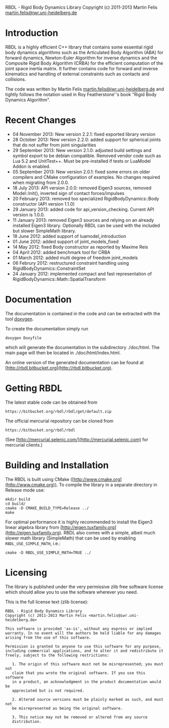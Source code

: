 RBDL - Rigid Body Dynamics Library
Copyright (c) 2011-2013 Martin Felis <martin.felis@iwr.uni-heidelberg.de>

Introduction
============

RBDL is a highly efficient C++ library that contains some essential rigid
body dynamics algorithms such as the Articulated Body Algorithm (ABA) for
forward dynamics, Newton-Euler Algorithm for inverse dynamics and the
Composite Rigid Body Algorithm (CRBA) for the efficient computation of the
joint space inertia matrix. It further contains code for forward and
inverse kinematics and handling of external constraints such as contacts
and collisions.

The code was written by Martin Felis <martin.felis@iwr.uni-heidelberg.de>
and tightly follows the notation used in Roy Featherstone''s book "Rigid
Body Dynamics Algorithm".

Recent Changes
==============
   * 04 November 2013: New version 2.2.1: fixed exported library version
   * 28 October 2013: New version 2.2.0: added support for spherical joints that do not suffer from joint singularities
   * 29 September 2013: New version 2.1.0: adjusted build settings and symbol export to be debian compatible. Removed vendor code such as Lua 5.2 and UnitTest++. Must be pre-installed if tests or LuaModel Addon is enabled.
   * 05 September 2013: New version 2.0.1: fixed some errors on older compilers and CMake configuration of examples. No changes required when migrating from 2.0.0.
   * 18 July 2013: API version 2.0.0: removed Eigen3 sources, removed Model::Init(), inverted sign of contact forces/impulses
   * 20 February 2013: removed too specialized RigidBodyDynamics::Body constructor (API version 1.1.0)
   * 29 January 2013: added code for api_version_checking. Current API version is 1.0.0.
   * 11 January 2013: removed Eigen3 sources and relying on an already installed Eigen3 library. Optionally RBDL can be used with the included but slower SimpleMath library.
   * 18 June 2012: added support of luamodel_introduction
   * 01 June 2012: added support of joint_models_fixed
   * 14 May 2012: fixed Body constructor as reported by Maxime Reis
   * 04 April 2012: added benchmark tool for CRBA
   * 01 March 2012: added multi degree of freedom joint_models
   * 06 Februry 2012: restructured constraint handling using RigidBodyDynamics::ConstraintSet
   * 24 January 2012: implemented compact and fast representation of RigidBodyDynamics::Math::SpatialTransform 

Documentation
=============

The documentation is contained in the code and can be extracted with the
tool [doxygen](http://www.doxygen.org).

To create the documentation simply run

    doxygen Doxyfile

which will generate the documentation in the subdirectory ./doc/html. The
main page will then be located in ./doc/html/index.html.

An online version of the generated documentation can be found at
[http://rbdl.bitbucket.org](http://rbdl.bitbucket.org).

Getting RBDL
============

The latest stable code can be obtained from

    https://bitbucket.org/rbdl/rbdl/get/default.zip

The official mercurial repository can be cloned from

    https://bitbucket.org/rbdl/rbdl

(See [http://mercurial.selenic.com/](http://mercurial.selenic.com) for
mercurial clients.)

Building and Installation
=========================

The RBDL is built using CMake
([http://www.cmake.org](http://www.cmake.org)). To compile the library in
a separate directory in Release mode use:

    mkdir build
    cd build/
    cmake -D CMAKE_BUILD_TYPE=Release ../ 
    make

For optimal performance it is highly recommended to install the Eigen3
linear algebra library from
[http://eigen.tuxfamily.org](http://eigen.tuxfamily.org). RBDL also
comes with a simple, albeit much slower math library (SimpleMath) that can
be used by enabling `RBDL_USE_SIMPLE_MATH`, i.e.:

    cmake -D RBDL_USE_SIMPLE_MATH=TRUE ../

Licensing
=========

The library is published under the very permissive zlib free software
license which should allow you to use the software wherever you need. 

This is the full license text (zlib license):

    RBDL - Rigid Body Dynamics Library
    Copyright (c) 2011-2013 Martin Felis <martin.felis@iwr.uni-heidelberg.de>
    
    This software is provided 'as-is', without any express or implied
    warranty. In no event will the authors be held liable for any damages
    arising from the use of this software.
    
    Permission is granted to anyone to use this software for any purpose,
    including commercial applications, and to alter it and redistribute it
    freely, subject to the following restrictions:
    
       1. The origin of this software must not be misrepresented; you must not
       claim that you wrote the original software. If you use this software
       in a product, an acknowledgment in the product documentation would be
       appreciated but is not required.
    
       2. Altered source versions must be plainly marked as such, and must not
       be misrepresented as being the original software.
    
       3. This notice may not be removed or altered from any source
       distribution.
